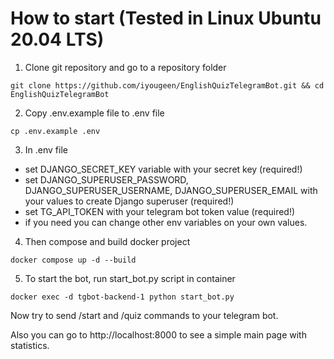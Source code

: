 # How to start (Tested in Linux Ubuntu 20.04 LTS)

1. Clone git repository and go to a repository folder
```shell
git clone https://github.com/iyougeen/EnglishQuizTelegramBot.git && cd EnglishQuizTelegramBot
```
2. Copy .env.example file to .env file
```shell
cp .env.example .env
```
3. In .env file
  - set DJANGO_SECRET_KEY variable with your secret key (required!)
  - set DJANGO_SUPERUSER_PASSWORD, DJANGO_SUPERUSER_USERNAME, DJANGO_SUPERUSER_EMAIL with your values to create Django superuser (required!)
  - set TG_API_TOKEN with your telegram bot token value (required!)
  - if you need you can change other env variables on your own values.

4. Then compose and build docker project
```shell
docker compose up -d --build
```

5. To start the bot, run start_bot.py script in container
```shell
docker exec -d tgbot-backend-1 python start_bot.py
```

Now try to send /start and /quiz commands to your telegram bot.

Also you can go to http://localhost:8000 to see a simple main page with statistics.